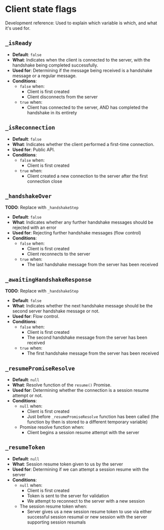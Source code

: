 Client state flags
===

Development reference: Used to explain which variable is which, and what it's used for.

`_isReady`
---

* **Default**: `false`
* **What**: Indicates when the client is connected to the server, with the handshake being completed successfully.
* **Used for**: Determining if the message being received is a handshake message or a regular message.
* **Conditions**:
    - `false` when:
        + Client is first created
        + Client disconnects from the server
    - `true` when:
        + Client has connected to the server, AND has completed the handshake in its entirety

`_isReconnection`
---

* **Default**: `false`
* **What**: Indicates whether the client performed a first-time connection.
* **Used for**: Public API.
* **Conditions**:
    - `false` when:
        + Client is first created
    - `true` when:
        + Client created a new connection to the server after the first connection close

`_handshakeOver`
---

**TODO**: Replace with `_handshakeStep`

* **Default**: `false`
* **What**: Indicates whether any further handshake messages should be rejected with an error
* **Used for**: Rejecting further handshake messages (flow control)
* **Conditions**:
    - `false` when:
        + Client is first created
        + Client reconnects to the server
    - `true` when:
        + The last handshake message from the server has been received

`_awaitingHandshakeResponse`
---

**TODO**: Replace with `_handshakeStep`

* **Default**: `false`
* **What**: Indicates whether the next handshake message should be the second server handshake message or not.
* **Used for**: Flow control.
* **Conditions**:
    - `false` when:
        + Client is first created
        + The second handshake message from the server has been received
    - `true` when:
        + The first handshake message from the server has been received

`_resumePromiseResolve`
---

* **Default**: `null`
* **What**: Resolve function of the `resume()` Promise.
* **Used for**: Determining whether the connection is a session resume attempt or not.
* **Conditions**:
    - `null` when:
        + Client is first created
        + Just before `_resumePromiseResolve` function has been called (the function by then is stored to a different temporary variable)
    - Promise resolve function when:
        + Client begins a session resume attempt with the server

`_resumeToken`
---

* **Default**: `null`
* **What**: Session resume token given to us by the server
* **Used for**: Determining if we can attempt a session resume with the server
* **Conditions**:
    - `null` when:
        + Client is first created
        + Token is sent to the server for validation
        + We attempt to reconnect to the server with a new session
    - The session resume token when:
        + Server gives us a new session resume token to use via either successful session resumal or new session with the server supporting session resumals
